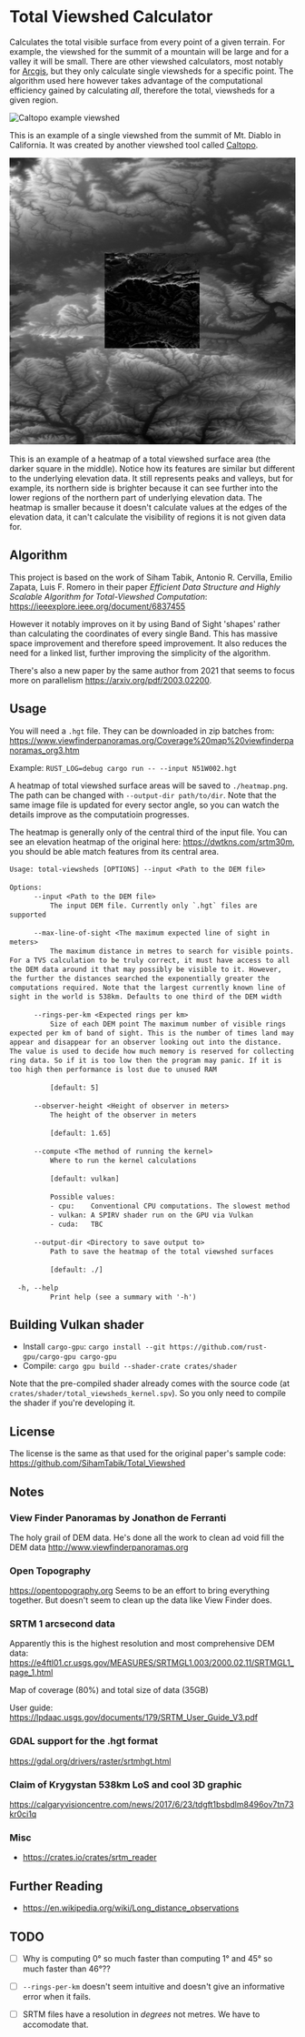# Total Viewshed Calculator
Calculates the total visible surface from every point of a given terrain. For example, the viewshed for the summit of a mountain will be large and for a valley it will be small. There are other viewshed calculators, most notably for [Arcgis](http://pro.arcgis.com/en/pro-app/tool-reference/3d-analyst/viewshed.htm), but they only calculate single viewsheds for a specific point. The algorithm used here however takes advantage of the computational efficiency gained by calculating *all*, therefore the total, viewsheds for a given region.

![Caltopo example viewshed](https://2.bp.blogspot.com/-wgkILUyFc7g/UZa6igZWQ0I/AAAAAAAAAJc/URPpKFTpVxM/s1600/Screen+shot+2013-05-17+at+3.09.13+PM.png)

This is an example of a single viewshed from the summit of Mt. Diablo in California. It was created by another viewshed tool called [Caltopo](https://caltopo.com).

![A total viewshed placed over the DEM file from which it was created](tvs_on_hgt.jpg)

This is an example of a heatmap of a total viewshed surface area (the darker square in the middle). Notice how its features are similar but different to the underlying elevation data. It still represents peaks and valleys, but for example, its northern side is brighter because it can see further into the lower regions of the northern part of underlying elevation data. The heatmap is smaller because it doesn't calculate values at the edges of the elevation data, it can't calculate the visibility of regions it is not given data for.

## Algorithm
This project is based on the work of Siham Tabik, Antonio R. Cervilla, Emilio Zapata, Luis F. Romero in their
paper _Efficient Data Structure and Highly Scalable Algorithm for Total-Viewshed Computation_: https://ieeexplore.ieee.org/document/6837455

However it notably improves on it by using Band of Sight 'shapes' rather than calculating the coordinates of every single Band. This has massive space improvement and therefore speed improvement. It also reduces the need for a linked list, further improving the simplicity of the algorithm.

There's also a new paper by the same author from 2021 that seems to focus more on parallelism https://arxiv.org/pdf/2003.02200.

## Usage

You will need a `.hgt` file. They can be downloaded in zip batches from: https://www.viewfinderpanoramas.org/Coverage%20map%20viewfinderpanoramas_org3.htm

Example: `RUST_LOG=debug cargo run -- --input N51W002.hgt`

A heatmap of total viewshed surface areas will be saved to `./heatmap.png`. The path can be changed with `--output-dir path/to/dir`. Note that the same image file is updated for every sector angle, so you can watch the details improve as the computatioin progresses.

The heatmap is generally only of the central third of the input file. You can see an elevation heatmap of the original here: https://dwtkns.com/srtm30m, you should be able match features from its central area.

```
Usage: total-viewsheds [OPTIONS] --input <Path to the DEM file>

Options:
      --input <Path to the DEM file>
          The input DEM file. Currently only `.hgt` files are supported

      --max-line-of-sight <The maximum expected line of sight in meters>
          The maximum distance in metres to search for visible points. For a TVS calculation to be truly correct, it must have access to all the DEM data around it that may possibly be visible to it. However, the further the distances searched the exponentially greater the computations required. Note that the largest currently known line of sight in the world is 538km. Defaults to one third of the DEM width

      --rings-per-km <Expected rings per km>
          Size of each DEM point The maximum number of visible rings expected per km of band of sight. This is the number of times land may appear and disappear for an observer looking out into the distance. The value is used to decide how much memory is reserved for collecting ring data. So if it is too low then the program may panic. If it is too high then performance is lost due to unused RAM

          [default: 5]

      --observer-height <Height of observer in meters>
          The height of the observer in meters

          [default: 1.65]

      --compute <The method of running the kernel>
          Where to run the kernel calculations

          [default: vulkan]

          Possible values:
          - cpu:    Conventional CPU computations. The slowest method
          - vulkan: A SPIRV shader run on the GPU via Vulkan
          - cuda:   TBC

      --output-dir <Directory to save output to>
          Path to save the heatmap of the total viewshed surfaces

          [default: ./]

  -h, --help
          Print help (see a summary with '-h')
```

## Building Vulkan shader
* Install `cargo-gpu`: `cargo install --git https://github.com/rust-gpu/cargo-gpu cargo-gpu`
* Compile: `cargo gpu build --shader-crate crates/shader`

Note that the pre-compiled shader already comes with the source code (at `crates/shader/total_viewsheds_kernel.spv`). So you only need to compile the shader if you're developing it.

## License
The license is the same as that used for the original paper's sample code: https://github.com/SihamTabik/Total_Viewshed

## Notes

### View Finder Panoramas by Jonathon de Ferranti
The holy grail of DEM data. He's done all the work to clean ad void fill the DEM data
http://www.viewfinderpanoramas.org

### Open Topography
https://opentopography.org
Seems to be an effort to bring everything together. But doesn't seem to clean up the data like View Finder does.

### SRTM 1 arcsecond data
Apparently this is the highest resolution and most comprehensive DEM data:
https://e4ftl01.cr.usgs.gov/MEASURES/SRTMGL1.003/2000.02.11/SRTMGL1_page_1.html

Map of coverage (80%) and total size of data (35GB)

User guide: https://lpdaac.usgs.gov/documents/179/SRTM_User_Guide_V3.pdf

### GDAL support for the .hgt format
https://gdal.org/drivers/raster/srtmhgt.html

### Claim of Krygystan 538km LoS and cool 3D graphic
https://calgaryvisioncentre.com/news/2017/6/23/tdgft1bsbdlm8496ov7tn73kr0ci1q

### Misc
* https://crates.io/crates/srtm_reader

## Further Reading
* https://en.wikipedia.org/wiki/Long_distance_observations

## TODO
* [ ] Why is computing 0° so much faster than computing 1° and 45° so much faster than 46°??
* [ ] `--rings-per-km` doesn't seem intuitive and doesn't give an informative error when it fails.
* [ ] SRTM files have a resolution in _degrees_ not metres. We have to accomodate that.

